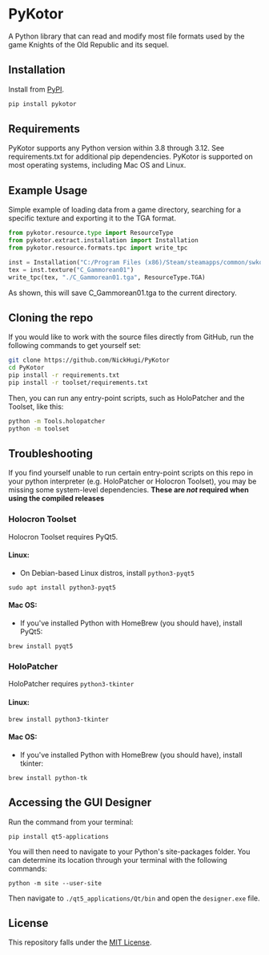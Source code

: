 PyKotor
=======
A Python library that can read and modify most file formats used by the game Knights of the Old Republic and its sequel.

## Installation
Install from [PyPI](https://pypi.org/project/PyKotor/).
```bash
pip install pykotor
```

## Requirements
PyKotor supports any Python version within 3.8 through 3.12. See requirements.txt for additional pip dependencies.
PyKotor is supported on most operating systems, including Mac OS and Linux.

## Example Usage
Simple example of loading data from a game directory, searching for a specific texture and exporting it to the TGA format.
```python
from pykotor.resource.type import ResourceType
from pykotor.extract.installation import Installation
from pykotor.resource.formats.tpc import write_tpc

inst = Installation("C:/Program Files (x86)/Steam/steamapps/common/swkotor")
tex = inst.texture("C_Gammorean01")
write_tpc(tex, "./C_Gammorean01.tga", ResourceType.TGA)
```
As shown, this will save C_Gammorean01.tga to the current directory.

## Cloning the repo
If you would like to work with the source files directly from GitHub, run the following commands to get yourself set:
```bash
git clone https://github.com/NickHugi/PyKotor
cd PyKotor
pip install -r requirements.txt
pip install -r toolset/requirements.txt
```
Then, you can run any entry-point scripts, such as HoloPatcher and the Toolset, like this:
```bash
python -m Tools.holopatcher
python -m toolset
```

## Troubleshooting
If you find yourself unable to run certain entry-point scripts on this repo in your python interpreter (e.g. HoloPatcher or Holocron Toolset), you may be missing some system-level dependencies. **These are *not* required when using the compiled releases**
### Holocron Toolset
Holocron Toolset requires PyQt5.
#### Linux:
- On Debian-based Linux distros, install `python3-pyqt5`
```commandline
sudo apt install python3-pyqt5
```
#### Mac OS:
- If you've installed Python with HomeBrew (you should have), install PyQt5:
```commandline
brew install pyqt5
```
### HoloPatcher
HoloPatcher requires `python3-tkinter`
#### Linux:
```commandline
brew install python3-tkinter
```
#### Mac OS:
- If you've installed Python with HomeBrew (you should have), install tkinter:
```commandline
brew install python-tk
```

## Accessing the GUI Designer

Run the command from your terminal:

```commandline
pip install qt5-applications
```

You will then need to navigate to your Python's site-packages folder. You can determine its location through your terminal
with the following commands:

```commandline
python -m site --user-site
```

Then navigate to ```./qt5_applications/Qt/bin``` and open the ```designer.exe``` file.

## License
This repository falls under the [MIT License](https://github.com/NickHugi/PyKotor/blob/master/README.md).
